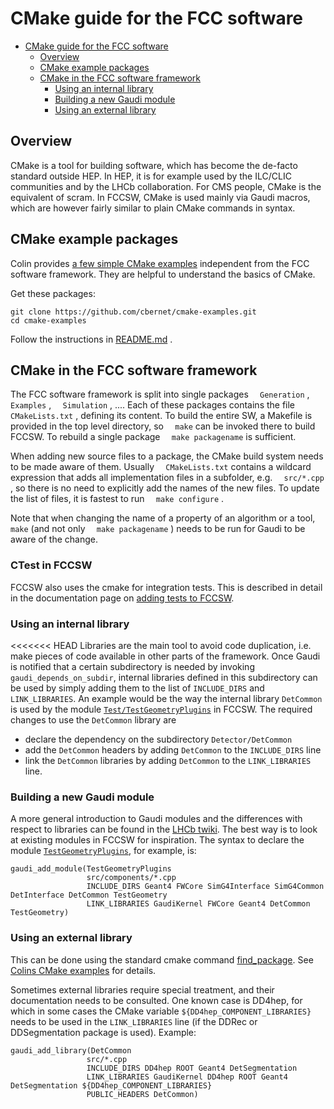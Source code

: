 CMake guide for the FCC software
=====================================

-   [CMake guide for the FCC
    software](#cmake-guide-for-the-fcc-software)
    -   [Overview](#overview)
    -   [CMake example packages](#cmake-example-packages)
    -   [CMake in the FCC software
        framework](#cmake-in-the-fcc-software-framew)
        -   [Using an internal library](#using-an-internal-library)
        -   [Building a new Gaudi module](#building-a-new-gaudi-module)
        -   [Using an external library](#using-an-external-library)

Overview
-------------

CMake is a tool for building software, which has become the de-facto
standard outside HEP. In HEP, it is for example used by the ILC/CLIC
communities and by the LHCb collaboration. For CMS people, CMake is the
equivalent of scram. In FCCSW, CMake is used mainly via Gaudi macros, which are however fairly similar to plain CMake commands in syntax.

CMake example packages
---------------------------

Colin provides [a few simple CMake
examples](https://github.com/cbernet/cmake-examples) independent from
the FCC software framework. They are helpful to understand the basics of
CMake.

Get these packages:

    git clone https://github.com/cbernet/cmake-examples.git
    cd cmake-examples

Follow the instructions in
[README.md](https://github.com/cbernet/cmake-examples/blob/master/README.md)
.

CMake in the FCC software framework
----------------------------------------

The FCC software framework is split into single packages `  Generation`
, `  Examples` , `  Simulation` , .... Each of these packages contains
the file `  CMakeLists.txt` , defining its content. To build the entire
SW, a Makefile is provided in the top level directory, so `  make` can be invoked there to build FCCSW. To rebuild a single package
`  make packagename` is sufficient.

When adding new source files to a package, the CMake build system needs
to be made aware of them. Usually `  CMakeLists.txt` contains a wildcard
expression that adds all implementation files in a subfolder, e.g.
`  src/*.cpp` , so there is no need to explicitly add the names of the
new files. To update the list of files, it is fastest to run
`  make configure` .

Note that when changing the name of a property of an algorithm or a
tool, `  make` (and not only `  make packagename` ) needs to be run for
Gaudi to be aware of the change.

### CTest in FCCSW

FCCSW also uses the cmake for integration tests.
This is described in detail in the documentation page on [adding tests to FCCSW](https://github.com/HEP-FCC/FCCSW/blob/master/doc/AddingTestsToFCCSW.md).

### Using an internal library

<<<<<<< HEAD
Libraries are the main tool to avoid code duplication, i.e. make pieces of code available in other parts of the framework.
Once Gaudi is notified that a certain subdirectory is needed by invoking `gaudi_depends_on_subdir`, internal libraries defined in this subdirectory can be used by simply adding them to the list of `INCLUDE_DIRS` and `LINK_LIBRARIES`. An example would be the way the internal library `DetCommon` is used by the module  [`Test/TestGeometryPlugins`](https://github.com/HEP-FCC/FCCSW/blob/master/Test/TestGeometry/CMakeLists.txt)  in FCCSW.
The required changes to use the `DetCommon` library are
* declare the dependency on the subdirectory `Detector/DetCommon`
* add the `DetCommon` headers by adding `DetCommon` to the `INCLUDE_DIRS` line
* link the `DetCommon` libraries by adding `DetCommon` to the `LINK_LIBRARIES` line.




### Building a new Gaudi module

A more general introduction to Gaudi modules and the differences with respect to libraries can be found in the [LHCb twiki](https://twiki.cern.ch/twiki/bin/view/LHCb/GaudiCMakeConfiguration#Building_a_Module_AKA_component).
The best way is to look at existing modules in FCCSW for inspiration. The syntax to declare the module [`TestGeometryPlugins`](https://github.com/HEP-FCC/FCCSW/blob/master/Test/TestGeometry/CMakeLists.txt), for example, is:

```
gaudi_add_module(TestGeometryPlugins
                 src/components/*.cpp
                 INCLUDE_DIRS Geant4 FWCore SimG4Interface SimG4Common DetInterface DetCommon TestGeometry
                 LINK_LIBRARIES GaudiKernel FWCore Geant4 DetCommon TestGeometry)

```

### Using an external library

This can be done using the standard cmake command [find_package](https://cmake.org/cmake/help/v3.0/command/find_package.html). See [Colins CMake examples](https://github.com/cbernet/cmake-examples) for details.

Sometimes external libraries require special treatment, and their documentation needs to be consulted. One known case is DD4hep, for which in some cases the CMake variable `${DD4hep_COMPONENT_LIBRARIES}` needs to be used in the `LINK_LIBRARIES` line (if the DDRec or DDSegmentation package is used). Example:

```
gaudi_add_library(DetCommon
                 src/*.cpp
                 INCLUDE_DIRS DD4hep ROOT Geant4 DetSegmentation
                 LINK_LIBRARIES GaudiKernel DD4hep ROOT Geant4 DetSegmentation ${DD4hep_COMPONENT_LIBRARIES}
                 PUBLIC_HEADERS DetCommon)

```

